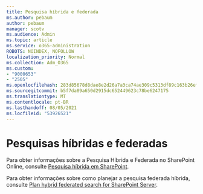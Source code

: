 ```yaml
---
title: Pesquisa híbrida e federada
ms.author: pebaum
author: pebaum
manager: scotv
ms.audience: Admin
ms.topic: article
ms.service: o365-administration
ROBOTS: NOINDEX, NOFOLLOW
localization_priority: Normal
ms.collection: Adm_O365
ms.custom:
- "9000653"
- "2505"
ms.openlocfilehash: 283d85678d8dae8e2d26a7a3ca74ae309c5313df89c163b26efa0e2c4b3393ba
ms.sourcegitcommit: b5f7da89a650d2915dc652449623c78be6247175
ms.translationtype: MT
ms.contentlocale: pt-BR
ms.lasthandoff: 08/05/2021
ms.locfileid: "53926521"
---
```

# <a name="hybrid-and-federated-searches"></a>Pesquisas híbridas e federadas 

Para obter informações sobre a Pesquisa Híbrida e Federada no SharePoint Online, consulte [Pesquisa híbrida em SharePoint](https://docs.microsoft.com/sharepoint/hybrid/hybrid-search-in-sharepoint).

Para obter informações sobre como planejar a pesquisa federada híbrida, consulte [Plan hybrid federated search for SharePoint Server](https://docs.microsoft.com/sharepoint/hybrid/plan-hybrid-federated-search).